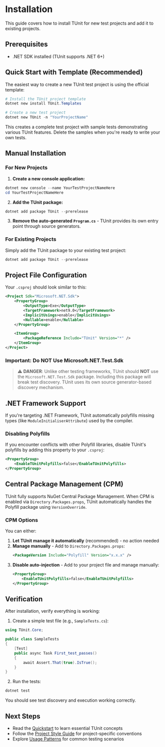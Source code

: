 # Installation

This guide covers how to install TUnit for new test projects and add it to existing projects.

## Prerequisites

- .NET SDK installed (TUnit supports .NET 6+)

## Quick Start with Template (Recommended)

The easiest way to create a new TUnit test project is using the official template:

```powershell
# Install the TUnit project template
dotnet new install TUnit.Templates

# Create a new test project
dotnet new TUnit -n "YourProjectName"
```

This creates a complete test project with sample tests demonstrating various TUnit features. Delete the samples when you're ready to write your own tests.

## Manual Installation

### For New Projects

1. **Create a new console application:**

```powershell
dotnet new console --name YourTestProjectNameHere
cd YourTestProjectNameHere
```

2. **Add the TUnit package:**

```powershell
dotnet add package TUnit --prerelease
```

3. **Remove the auto-generated `Program.cs`** - TUnit provides its own entry point through source generators.

### For Existing Projects

Simply add the TUnit package to your existing test project:

```powershell
dotnet add package TUnit --prerelease
```

## Project File Configuration

Your `.csproj` should look similar to this:

```xml
<Project Sdk="Microsoft.NET.Sdk">
    <PropertyGroup>
        <OutputType>Exe</OutputType>
        <TargetFramework>net9.0</TargetFramework>
        <ImplicitUsings>enable</ImplicitUsings>
        <Nullable>enable</Nullable>
    </PropertyGroup>

    <ItemGroup>
        <PackageReference Include="TUnit" Version="*" />
    </ItemGroup>
</Project>
```

### Important: Do NOT Use Microsoft.NET.Test.Sdk

> ⚠️ **DANGER**: Unlike other testing frameworks, TUnit should **NOT** use the `Microsoft.NET.Test.Sdk` package. Including this package will break test discovery. TUnit uses its own source generator-based discovery mechanism.

## .NET Framework Support

If you're targeting .NET Framework, TUnit automatically polyfills missing types (like `ModuleInitialiserAttribute`) used by the compiler.

### Disabling Polyfills

If you encounter conflicts with other Polyfill libraries, disable TUnit's polyfills by adding this property to your `.csproj`:

```xml
<PropertyGroup>
    <EnableTUnitPolyfills>false</EnableTUnitPolyfills>
</PropertyGroup>
```

## Central Package Management (CPM)

TUnit fully supports NuGet Central Package Management. When CPM is enabled via `Directory.Packages.props`, TUnit automatically handles the Polyfill package using `VersionOverride`.

### CPM Options

You can either:

1. **Let TUnit manage it automatically** (recommended) - no action needed
2. **Manage manually** - Add to `Directory.Packages.props`:
   ```xml
   <PackageVersion Include="Polyfill" Version="x.x.x" />
   ```
3. **Disable auto-injection** - Add to your project file and manage manually:
   ```xml
   <PropertyGroup>
       <EnableTUnitPolyfills>false</EnableTUnitPolyfills>
   </PropertyGroup>
   ```

## Verification

After installation, verify everything is working:

1. Create a simple test file (e.g., `SampleTests.cs`):

```csharp
using TUnit.Core;

public class SampleTests
{
    [Test]
    public async Task First_test_passes()
    {
        await Assert.That(true).IsTrue();
    }
}
```

2. Run the tests:

```powershell
dotnet test
```

You should see test discovery and execution working correctly.

## Next Steps

- Read the [Quickstart](quickstart.md) to learn essential TUnit concepts
- Follow the [Project Style Guide](project_style_guide.md) for project-specific conventions
- Explore [Usage Patterns](../usage_patterns/) for common testing scenarios
